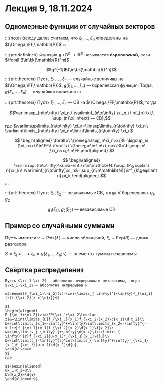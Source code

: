 # Лекция 9, 18.11.2024

## Одномерные функции от случайных векторов

:::{note}
Всюду далее считаем, что $\xi_1,\ldots,\xi_n$ определены на $(\Omega,\FF,\mathbb{P})$
:::

:::{prf:definition}
Функция $g:\mathbb{R}^n\longrightarrow\mathbb{R}^m$ называется **борелевской**, если $\forall B\in\bk(\mathbb{R}^m)$

$$g^{-1}(B)\in\bk(\mathbb{R}^n)$$

:::{prf:theorem}
Пусть $\xi_1,\ldots,\xi_n$ — случайные величины на $(\Omega,\FF,\mathbb{P})$, $g(\xi_1,\ldots,\xi_n)$ — борелевская функция. Тогда, $g(\xi_1,\ldots,\xi_n)$ — случайная величина
:::

:::{prf:theorem}
Пусть $\xi_1,\ldots,\xi_n$ — СВ на $(\Omega,\FF,\mathbb{P})$, тогда

$$\varlimsup_{n\to\infty} \xi_n,\ \varliminf_{n\to\infty} \xi_n,\ \inf_{n} \xi,\ \sup_{n}\xi_n\text{ — СВ},$$
где $\varlimsup\limits_{n\to\infty} \xi_n=\limsup\limits_{n\to\infty} \xi_n,\ \varliminf\limits_{n\to\infty} \xi_n=\liminf\limits_{n\to\infty} \xi_n$

$$
\begin{aligned}
\forall x\ \{\omega:\sup_n\xi_n>x\}&=\bigcup_n\{\xi_n>x\}\in\FF\\
\forall x\ \{\omega:\inf_n\xi_n<x\}&=\bigcup_n\{\xi_n<x\}\in\FF
\end{aligned}
$$

$$
\begin{aligned}
\varlimsup_{n\to\infty}\xi_n&=\inf_{n\in\mathbb{N}}\sup_{k\geqslant n}\xi_k\\
\varliminf_{n\to\infty}\xi_n&=\sup_{n\in\mathbb{N}}\inf_{k\geqslant n}\xi_k
\end{aligned}
$$
:::

:::{prf:theorem}
Пусть $\xi_1,\xi_2$ — независимые СВ, тогда $\forall$ борелевских $g_1,g_2$

$$g_1(\xi_1),g_2(\xi_2)\text{ — независимые СВ}$$

## Пример со случайными суммами
Пусть имеется $\nu\sim\text{Pois}(\lambda)$ — число обращений, $\xi_i\sim\text{Exp}(\theta)$ — длина разговора

$S=\xi_1+\ldots+\xi_\nu=g(\xi_1,\ldots,\xi_n;\nu)$ — элементы суммы независимы


## Свёртка распределения

```{prf:definition}
Пусть $\xi_1,\xi_2$ — абсолютно непрерывны и независимы, тогда $\xi_1+\xi_2$ — абсолютна непрерывна и 

$$\boxed{f_{\xi_1+\xi_2}(z)=\int\limits_{-\infty}^{+\infty}f_{\xi_1}(z)f_{\xi_2}(z-x)\d{x}}$$

$$
\begin{aligned}
F_{\xi_1+\xi_2}(z)=\PP{\xi_1+\xi_2\leqslant z}&=\iint\limits_{D}f_{\xi_1}(x_1)f_{\xi_2}(x_2)\d{x_1}\d{x_2}\\
&=\int\limits_{x_1=-\infty}^{+\infty}\int\limits_{x_2=-\infty}^{-x_1+z}f_{\xi_1}(x_1)f_{\xi_2}(x_2)\d{x_1}\d{x_2}\\
&=\int\limits_{-\infty}^{+\infty}\d{x_1}\int\limits_{-\infty}^{z}f_{\xi_2}(u-x_1)f_{\xi_1}(x_1)\d{u}\\
&=\int\limits_{-\infty}^{z}\int\limits_{-\infty}^{\infty}f_{\xi_1}(x_1)f_{\xi_2}(u-x_1)\d{x_1}\d{u},
\end{aligned}
$$
где 

$$\begin{aligned}
&x_1+x_2=u\\
&\d{x_2}=\d{u}
\end{aligned}$$